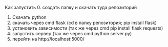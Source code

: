 Как запустить
0. создать папку и скачать туда репозиторий
1. Скачать python
2. скачать через cmd flask (cd в папку репозитория; pip install flask)
3. установить зависимости (так же через cmd pip install flask requests)
4. запустить сервер (так же через cmd python server.py)
5. перейти на http://localhost:5000/ 
